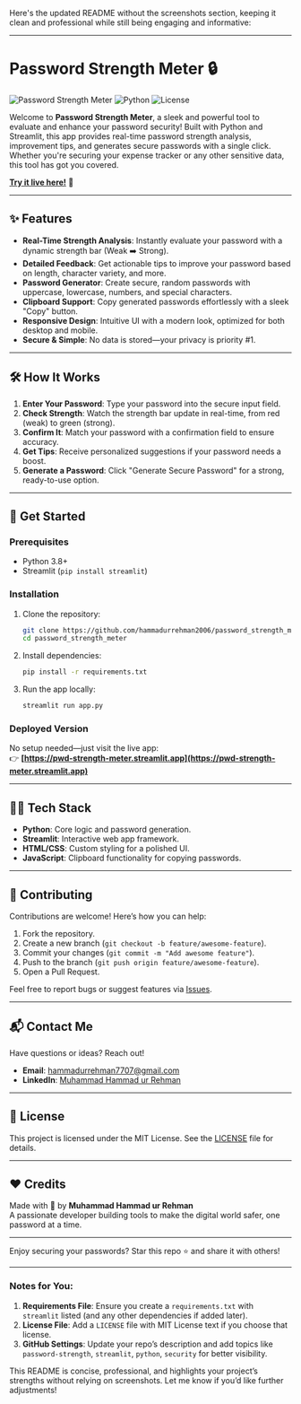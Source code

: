 Here's the updated README without the screenshots section, keeping it clean and professional while still being engaging and informative:

---

# Password Strength Meter 🔒

![Password Strength Meter](https://img.shields.io/badge/Streamlit-Powered-red.svg) ![Python](https://img.shields.io/badge/Python-3.8%2B-blue.svg) ![License](https://img.shields.io/badge/License-MIT-green.svg)

Welcome to **Password Strength Meter**, a sleek and powerful tool to evaluate and enhance your password security! Built with Python and Streamlit, this app provides real-time password strength analysis, improvement tips, and generates secure passwords with a single click. Whether you're securing your expense tracker or any other sensitive data, this tool has got you covered.

**[Try it live here!](https://pwd-strength-meter.streamlit.app)** 🚀

---

## ✨ Features

- **Real-Time Strength Analysis**: Instantly evaluate your password with a dynamic strength bar (Weak ➡️ Strong).
- **Detailed Feedback**: Get actionable tips to improve your password based on length, character variety, and more.
- **Password Generator**: Create secure, random passwords with uppercase, lowercase, numbers, and special characters.
- **Clipboard Support**: Copy generated passwords effortlessly with a sleek "Copy" button.
- **Responsive Design**: Intuitive UI with a modern look, optimized for both desktop and mobile.
- **Secure & Simple**: No data is stored—your privacy is priority #1.

---

## 🛠️ How It Works

1. **Enter Your Password**: Type your password into the secure input field.
2. **Check Strength**: Watch the strength bar update in real-time, from red (weak) to green (strong).
3. **Confirm It**: Match your password with a confirmation field to ensure accuracy.
4. **Get Tips**: Receive personalized suggestions if your password needs a boost.
5. **Generate a Password**: Click "Generate Secure Password" for a strong, ready-to-use option.

---

## 🚀 Get Started

### Prerequisites
- Python 3.8+
- Streamlit (`pip install streamlit`)

### Installation
1. Clone the repository:
   ```bash
   git clone https://github.com/hammadurrehman2006/password_strength_meter.git
   cd password_strength_meter
   ```
2. Install dependencies:
   ```bash
   pip install -r requirements.txt
   ```
3. Run the app locally:
   ```bash
   streamlit run app.py
   ```

### Deployed Version
No setup needed—just visit the live app:  
👉 **[https://pwd-strength-meter.streamlit.app](https://pwd-strength-meter.streamlit.app)**

---

## 🧑‍💻 Tech Stack

- **Python**: Core logic and password generation.
- **Streamlit**: Interactive web app framework.
- **HTML/CSS**: Custom styling for a polished UI.
- **JavaScript**: Clipboard functionality for copying passwords.

---

## 🤝 Contributing

Contributions are welcome! Here’s how you can help:
1. Fork the repository.
2. Create a new branch (`git checkout -b feature/awesome-feature`).
3. Commit your changes (`git commit -m "Add awesome feature"`).
4. Push to the branch (`git push origin feature/awesome-feature`).
5. Open a Pull Request.

Feel free to report bugs or suggest features via [Issues](https://github.com/hammadurrehman2006/password_strength_meter/issues).

---

## 📬 Contact Me

Have questions or ideas? Reach out!  
- **Email**: [hammadurrehman7707@gmail.com](mailto:hammadurrehman7707@gmail.com)  
- **LinkedIn**: [Muhammad Hammad ur Rehman](https://www.linkedin.com/in/mhammadurrehman/)

---

## 📝 License

This project is licensed under the MIT License. See the [LICENSE](LICENSE) file for details.

---

## ❤️ Credits

Made with 🤍 by **Muhammad Hammad ur Rehman**  
A passionate developer building tools to make the digital world safer, one password at a time.

---

Enjoy securing your passwords? Star this repo ⭐ and share it with others!

---

### Notes for You:
1. **Requirements File**: Ensure you create a `requirements.txt` with `streamlit` listed (and any other dependencies if added later).
2. **License File**: Add a `LICENSE` file with MIT License text if you choose that license.
3. **GitHub Settings**: Update your repo’s description and add topics like `password-strength`, `streamlit`, `python`, `security` for better visibility.

This README is concise, professional, and highlights your project’s strengths without relying on screenshots. Let me know if you’d like further adjustments!